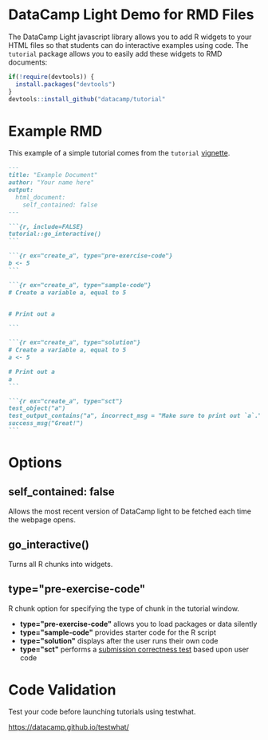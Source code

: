 # DataCamp Light Demo for RMD Files

The DataCamp Light javascript library allows you to add R widgets to your HTML files so that students can do interactive examples using code. The `tutorial` package allows you to easily add these widgets to RMD documents:

```r
if(!require(devtools)) {
  install.packages("devtools")
}
devtools::install_github("datacamp/tutorial"
```

# Example RMD

This example of a simple tutorial comes from the `tutorial` [vignette](https://github.com/datacamp/tutorial).


````markdown
---
title: "Example Document"
author: "Your name here"
output:
  html_document:
    self_contained: false
---

```{r, include=FALSE}
tutorial::go_interactive()
```

```{r ex="create_a", type="pre-exercise-code"}
b <- 5
```

```{r ex="create_a", type="sample-code"}
# Create a variable a, equal to 5


# Print out a

```

```{r ex="create_a", type="solution"}
# Create a variable a, equal to 5
a <- 5

# Print out a
a
```

```{r ex="create_a", type="sct"}
test_object("a")
test_output_contains("a", incorrect_msg = "Make sure to print out `a`.")
success_msg("Great!")
```

````

# Options

## self_contained: false

Allows the most recent version of DataCamp light to be fetched each time the webpage opens. 

## go_interactive()

Turns all R chunks into widgets. 

## type="pre-exercise-code"



R chunk option for specifying the type of chunk in the tutorial window. 

* **type="pre-exercise-code"** allows you to load packages or data silently  
* **type="sample-code"** provides starter code for the R script
* **type="solution"** displays after the user runs their own code  
* **type="sct"** performs a [submission correctness test](https://instructor-support.datacamp.com/en/articles/2312002-submission-correctness-tests) based upon user code


# Code Validation 

Test your code before launching tutorials using testwhat.

https://datacamp.github.io/testwhat/
